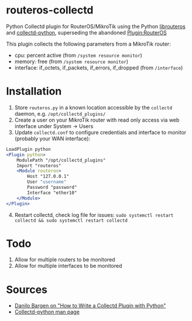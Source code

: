 # routeros-collectd

Python Collectd plugin for RouterOS/MikroTik using the Python [librouteros](https://pypi.org/project/librouteros/) and [collectd-python](https://collectd.org/documentation/manpages/collectd-python.5.shtml), superseding the abandoned [Plugin:RouterOS](https://collectd.org/wiki/index.php/Plugin:RouterOS)

This plugin collects the following parameters from a MikroTik router:
* cpu: percent active (from `/system resource monitor`)
* memory: free (from `/system resource monitor`)
* interface: if_octets, if_packets, if_errors, if_dropped (from `/interface`)

# Installation

1. Store `routeros.py` in a known location accessible by the `collectd` daemon, e.g. `/opt/collectd_plugins/`
2. Create a user on your MikroTik router with read only access via web interface under System -> Users
3. Update `collectd.conf` to configure credentials and interface to monitor (probably your WAN interface):
```apache
LoadPlugin python
<Plugin python>
    ModulePath "/opt/collectd_plugins"
    Import "routeros"
    <Module routeros>
        Host "127.0.0.1"
        User "username"
        Password "password"
        Interface "ether10"
    </Module>
</Plugin>
```
4. Restart collectd, check log file for issues: `sudo systemctl restart collectd && sudo systemctl restart collectd`

# Todo

1. Allow for multiple routers to be monitored
2. Allow for multiple interfaces to be monitored

# Sources

* [Danilo Bargen on "How to Write a Collectd Plugin with Python"](https://blog.dbrgn.ch/2017/3/10/write-a-collectd-python-plugin/)
* [Collectd-python man page](https://collectd.org/documentation/manpages/collectd-python.5.shtml)